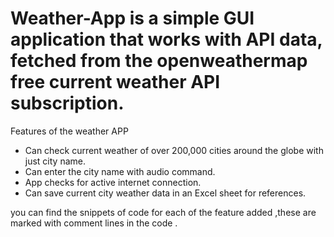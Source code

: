 # Weather-App is a simple GUI application that works with API data, fetched from the openweathermap free current weather API subscription.
Features of the weather APP
- Can check current weather of over 200,000 cities around the globe with just city name.
- Can enter the city name with audio command.
- App checks for active internet connection.
- Can save current city weather data in an Excel sheet for references.

you can find the snippets of code for each of the feature added ,these are marked with comment lines in the code .
